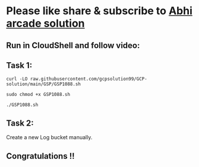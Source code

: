# Please like share & subscribe to [Abhi arcade solution](http://www.youtube.com/@Abhi_Arcade_Solution)

## Run in CloudShell and follow video:

## Task 1:

```
curl -LO raw.githubusercontent.com/gcpsolution99/GCP-solution/main/GSP/GSP1088.sh

sudo chmod +x GSP1088.sh

./GSP1088.sh
```

## Task 2:

Create a new Log bucket manually.

## Congratulations !!

